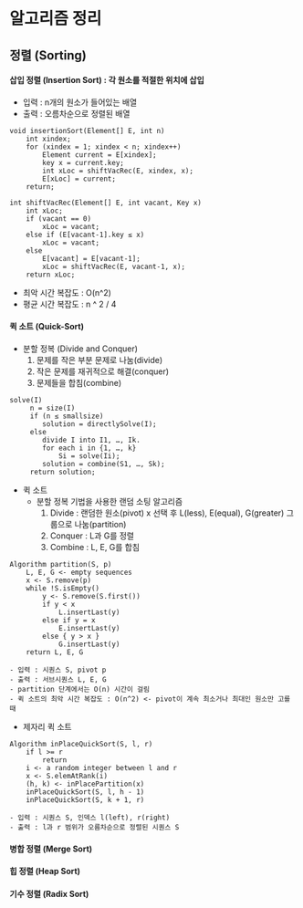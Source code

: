 # 알고리즘 정리

## 정렬 (Sorting)

#### 삽입 정렬 (Insertion Sort) : 각 원소를 적절한 위치에 삽입
- 입력 : n개의 원소가 들어있는 배열
- 출력 : 오름차순으로 정렬된 배열
```
void insertionSort(Element[] E, int n)
	int xindex;
	for (xindex = 1; xindex < n; xindex++)
		Element current = E[xindex];
		key x = current.key;
		int xLoc = shiftVacRec(E, xindex, x);
		E[xLoc] = current;
	return;
```
```
int shiftVacRec(Element[] E, int vacant, Key x)
	int xLoc;
	if (vacant == 0)
		xLoc = vacant;
	else if (E[vacant-1].key ≤ x)
		xLoc = vacant;
	else
		E[vacant] = E[vacant-1];
		xLoc = shiftVacRec(E, vacant-1, x);
	return xLoc;
```
- 최악 시간 복잡도 : O(n^2)
- 평균 시간 복잡도 : n ^ 2 / 4

#### 퀵 소트 (Quick-Sort)
- 분할 정복 (Divide and Conquer)
  1. 문제를 작은 부분 문제로 나눔(divide)
  2. 작은 문제를 재귀적으로 해결(conquer)
  3. 문제들을 합침(combine)
  
```
solve(I)
     n = size(I)
     if (n ≤ smallsize)
     	solution = directlySolve(I);
     else
     	divide I into I1, …, Ik.
     	for each i in {1, …, k}
     		Si = solve(Ii);
     	solution = combine(S1, …, Sk);
     return solution;
```

- 퀵 소트
	- 분할 정복 기법을 사용한 랜덤 소팅 알고리즘
	  1. Divide : 랜덤한 원소(pivot) x 선택 후 L(less), E(equal), G(greater) 그룹으로 나눔(partition)
	  2. Conquer : L과 G를 정렬
	  3. Combine : L, E, G를 합침

```
Algorithm partition(S, p)
	L, E, G <- empty sequences
	x <- S.remove(p) 
	while !S.isEmpty()
		y <- S.remove(S.first())
		if y < x
			L.insertLast(y)
		else if y = x
		 	E.insertLast(y)
		else { y > x }
			G.insertLast(y)
	return L, E, G
```

    - 입력 : 시퀀스 S, pivot p
    - 출력 : 서브시퀀스 L, E, G
    - partition 단계에서는 O(n) 시간이 걸림
    - 퀵 소트의 최악 시간 복잡도 : O(n^2) <- pivot이 계속 최소거나 최대인 원소만 고를 때

- 제자리 퀵 소트

```
Algorithm inPlaceQuickSort(S, l, r)
	if l >= r
		return
	i <- a random integer between l and r 
	x <- S.elemAtRank(i) 
	(h, k) <- inPlacePartition(x)
	inPlaceQuickSort(S, l, h - 1)
	inPlaceQuickSort(S, k + 1, r)
```
    - 입력 : 시퀀스 S, 인덱스 l(left), r(right)
    - 출력 : l과 r 범위가 오름차순으로 정렬된 시퀀스 S

#### 병합 정렬 (Merge Sort)
#### 힙 정렬 (Heap Sort)
#### 기수 정렬 (Radix Sort)
